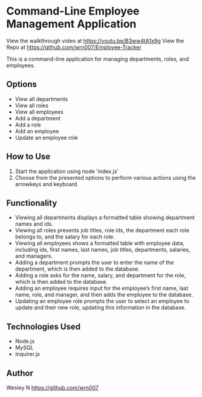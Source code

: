 # Command-Line Employee Management Application
View the walkthrough video at https://youtu.be/B3ww4tA1x9g
View the Repo at https://github.com/wrn007/Employee-Tracker

This is a command-line application for managing departments, roles, and employees.

## Options
- View all departments
- View all roles
- View all employees
- Add a department
- Add a role
- Add an employee
- Update an employee role

## How to Use
1. Start the application using node 'index.js'
2. Choose from the presented options to perform various actions using the arrowkeys and keyboard.

## Functionality
- Viewing all departments displays a formatted table showing department names and ids.
- Viewing all roles presents job titles, role ids, the department each role belongs to, and the salary for each role.
- Viewing all employees shows a formatted table with employee data, including ids, first names, last names, job titles, departments, salaries, and managers.
- Adding a department prompts the user to enter the name of the department, which is then added to the database.
- Adding a role asks for the name, salary, and department for the role, which is then added to the database.
- Adding an employee requires input for the employee’s first name, last name, role, and manager, and then adds the employee to the database.
- Updating an employee role prompts the user to select an employee to update and their new role, updating this information in the database.

## Technologies Used
- Node.js
- MySQL
- Inquirer.js

## Author
Wesley N
https://github.com/wrn007
